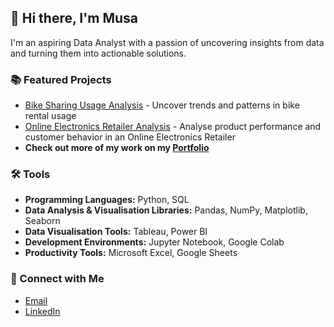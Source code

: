 ## 👋 Hi there, I'm Musa
I'm an aspiring Data Analyst with a passion of uncovering insights from data and turning them into actionable solutions.

### 📚 Featured Projects
- [Bike Sharing Usage Analysis](https://github.com/musabhrn/bike-sharing-usage-analysis.git) - Uncover trends and patterns in bike rental usage
- [Online Electronics Retailer Analysis](https://github.com/musabhrn/online-electronics-retailer-analysis.git) - Analyse product performance and customer behavior in an Online Electronics Retailer
- **Check out more of my work on my [Portfolio](https://github.com/musabhrn/portfolio.git)**  

### 🛠️ Tools
- **Programming Languages:** Python, SQL
- **Data Analysis & Visualisation Libraries:** Pandas, NumPy, Matplotlib, Seaborn
- **Data Visualisation Tools:** Tableau, Power BI
- **Development Environments:** Jupyter Notebook, Google Colab
- **Productivity Tools:** Microsoft Excel, Google Sheets

### 🤝 Connect with Me
- [Email](mailto:musaharon07@gmail.com)
- [LinkedIn](https://www.linkedin.com/in/musabhrn/)
